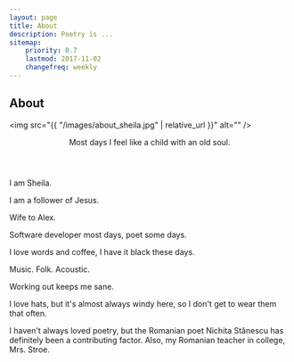 ```yaml
---
layout: page
title: About
description: Poetry is ...
sitemap:
    priority: 0.7
    lastmod: 2017-11-02
    changefreq: weekly
---
```

## About

<span class="image right"><img src="{{ "/images/about_sheila.jpg" | relative_url }}" alt="" /></span>

<header>
  <p>Most days I feel like a child with an old soul.</p>
</header>

<p>I am Sheila.</p>
<p>I am a follower of Jesus.</p>
<p>Wife to Alex.</p>
<p>Software developer most days, poet some days.  </p>
<p>I love words and coffee, I have it black these days. </p>
<p>Music. Folk. Acoustic.</p>
<p>Working out keeps me sane. </p>
<p>I love hats, but it's almost always windy here, so I don't get to wear them that often.</p>
<p>I haven't always loved poetry, but the Romanian poet Nichita Stănescu has definitely been a contributing factor. Also, my Romanian teacher in college, Mrs. Stroe.</p>

